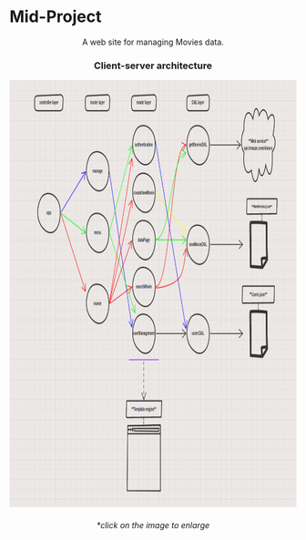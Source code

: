 # Mid-Project
<p align="center">
A web site for managing Movies data.
  </p>

<h3 align="center">
 Client-server architecture
  </h3>


<p align="center">
<img src="./architectureServer.png" width="1300" height="750">
  </p>
 <h6 align="center">
*click on the image to enlarge
</h6>
